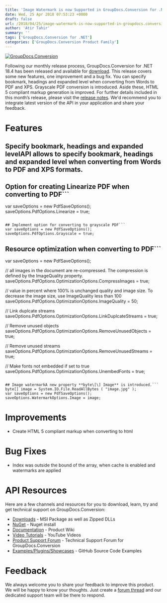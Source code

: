 ```yaml
---
title: 'Image Watermark is now Supported in GroupDocs.Conversion for .NET 18.4'
date: Wed, 25 Apr 2018 07:53:23 +0000
draft: false
url: /2018/04/25/image-watermark-is-now-supported-in-groupdocs.conversion-for-.net-18.4/
author: 'Atir Tahir'
summary: ''
tags: ['GroupDocs.Conversion for .NET']
categories: ['GroupDocs.Conversion Product Family']
---
```


[![GroupDocs.Conversion](https://blog.groupdocs.com/wp-content/uploads/sites/4/2016/11/groupdocs-conversion-net.png)](https://www.groupdocs.com/products/conversion/net)

Following our monthly release process, GroupDocs.Conversion for .NET 18.4 has been released and available for [download](https://www.nuget.org/packages/groupdocs.conversion). This release covers some new features, one improvement and a bug fix. You can specify bookmark, headings and expanded level when converting from Words to PDF and XPS. Grayscale PDF conversion is introduced. Aside these, HTML 5 compliant markup generation is improved. For further details included in this month’s release, please visit the [release notes](https://docs.groupdocs.com/display/conversionnet/GroupDocs.Conversion+for+.NET+18.4+Release+Notes). We'd recommend you to integrate latest version of the API in your application and share your feedback.

# Features

## Specify bookmark, headings and expanded levelAPI allows to specify bookmark, headings and expanded level when converting from Words to PDF and XPS formats.

## Option for creating Linearize PDF when converting to PDF```
var saveOptions = new PdfSaveOptions();
saveOptions.PdfOptions.Linearize = true; 
```

## Implement option for converting to grayscale PDF```
var saveOptions = new PdfSaveOptions();
saveOptions.PdfOptions.Grayscale = true; 
```

## Resource optimization when converting to PDF```
var saveOptions = new PdfSaveOptions();
  
// all images in the document are re-compressed. The compression is defined by the ImageQuality property.
saveOptions.PdfOptions.OptimizationOptions.CompressImages = true;
  
//  value in percent where 100% is unchanged quality and image size. To decrease the image size, use ImageQuality less than 100
saveOptions.PdfOptions.OptimizationOptions.ImageQuality = 50;
  
// Link duplcate streams
saveOptions.PdfOptions.OptimizationOptions.LinkDuplcateStreams = true;
  
// Remove unused objects
saveOptions.PdfOptions.OptimizationOptions.RemoveUnusedObjects = true;
  
// Remove unused streams
saveOptions.PdfOptions.OptimizationOptions.RemoveUnusedStreams = true;
  
// Make fonts not embedded if set to true
saveOptions.PdfOptions.OptimizationOptions.UnembedFonts = true; 
```

## Image watermarkA new property **byte\[\] Image** is introduced.```
byte[] image = System.IO.File.ReadAllBytes ( "image.jpg" );
var saveOptions = new PdfSaveOptions();
saveOptions.WatermarkOptions.Image = image; 
```

# Improvements

*   Create HTML 5 compliant markup when converting to html

# Bug Fixes

*   Index was outside the bound of the array, when cache is enabled and watermarks are applied

# API Resources

Here are a few channels and resources for you to download, learn, try and get technical support on GroupDocs.Conversion:

*   [Downloads](https://downloads.groupdocs.com/conversion/net) - MSI Package as well as Zipped DLLs
*   [NuGet](https://www.nuget.org/packages/groupdocs.conversion) - Nuget install
*   [Documentation](https://docs.groupdocs.com/display/conversionnet/Home "Documentation") - Product Wiki
*   [Video Tutorials](https://www.youtube.com/playlist?list=PL25CTxMCj5vPBhL0PgywST_NF74_4IF4k "video tutorials") - YouTube Videos
*   [Product Support Forum](https://forum.groupdocs.com/c/conversion "Support forum") \- Technical Support Forum for GroupDocs.Conversion
*   [Examples/Plugins/Showcases](https://github.com/groupdocs-conversion/GroupDocs.Conversion-for-.NET "examples,plugins,showcases") - GitHub Source Code Examples

# Feedback

We always welcome you to share your feedback to improve this product. We will be happy to know your thoughts. Just create a [forum thread](https://forum.groupdocs.com/c/conversion) and our dedicated support team will be there to respond.





